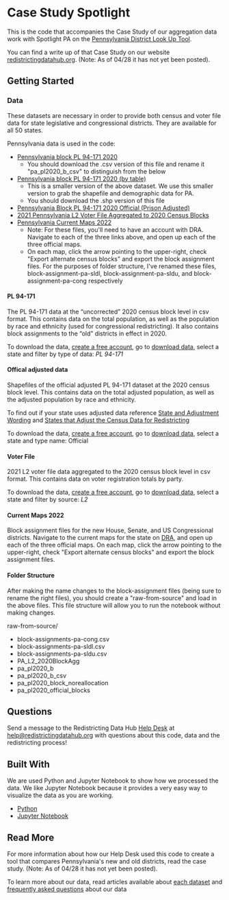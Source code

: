 # Case Study Spotlight 

This is the code that accompanies the Case Study of our aggregation data work with Spotlight PA on the [Pennsylvania District Look Up Tool](https://www.spotlightpa.org/news/2021/12/pennsylvania-redistricting-house-senate-districts-lookup-tool/). 

You can find a write up of that Case Study on our website [redistrictingdatahub.org](https://redistrictingdatahub.org/). (Note: As of 04/28 it has not yet been posted).

## Getting Started

### Data
These datasets are necessary in order to provide both census and voter file data for state legislative and congressional districts. They are available for all 50 states.

Pennsylvania data is used in the code: 

* [Pennsylvania block PL 94-171 2020](https://redistrictingdatahub.org/dataset/pennsylvania-block-pl-94171-2020/)
  * You should download the .csv version of this file and rename it "pa_pl2020_b_csv" to distinguish from the below 
* [Pennsylvania block PL 94-171 2020 (by table)](https://redistrictingdatahub.org/dataset/pennsylvania-block-pl-94171-2020-by-table/)
  * This is a smaller version of the above dataset. We use this smaller version to grab the shapefile and demographic data for PA. 
  * You should download the .shp version of this file 
* [Pennsylvania Block PL 94-171 2020 Official (Prison Adjusted)](https://redistrictingdatahub.org/dataset/pennsylvania-block-pl-94-171-2020-official-prison-adjusted/)
* [2021 Pennsylvania L2 Voter File Aggregated to 2020 Census Blocks](https://redistrictingdatahub.org/dataset/2021-pennsylvania-l2-voter-file-aggregated-to-2020-census-blocks/)
* [Pennsylvania Current Maps 2022](https://davesredistricting.org/maps#state::PA)
  * Note: For these files, you'll need to have an account with DRA. Navigate to each of the three links above, and open up each of the three official maps.
  * On each map, click the arrow pointing to the upper-right, check "Export alternate census blocks" and export the block assignment files.
For the purposes of folder structure, I've renamed these files, block-assignment-pa-sldl, block-assignment-pa-sldu, and block-assignment-pa-cong respectively


#### PL 94-171
The PL 94-171 data at the “uncorrected” 2020 census block level in csv format. This contains data on the total population, as well as the population by race and ethnicity (used for congressional redistricting). It also contains block assignments to the “old” districts in effect in 2020.

To download the data, [create a free account](https://redistrictingdatahub.org/my-account/register/), go to [download data](https://redistrictingdatahub.org/data/download-data/#state-menu), select a state and filter by type of data: *PL 94-171*

#### Offical adjusted data
Shapefiles of the official adjusted PL 94-171 dataset at the 2020 census block level. This contains data on the total adjusted population, as well as the adjusted population by race and ethnicity. 

To find out if your state uses adjusted data reference [State and Adjustment Wording](https://redistrictingdatahub.org/data/about-our-data/pl-94171-dataset/states-and-modification-wording/) and [States that Adjust the Census Data for Redistricting](https://redistrictingdatahub.org/data/ongoing-data-projects/states-that-adjust-the-census-data-for-redistricting/)

To download the data, [create a free account](https://redistrictingdatahub.org/my-account/register/), go to [download data](https://redistrictingdatahub.org/data/download-data/#state-menu), select a state and type name: Official

#### Voter File
2021 L2 voter file data aggregated to the 2020 census block level in csv format. This contains data on voter registration totals by party. 

To download the data, [create a free account](https://redistrictingdatahub.org/my-account/register/), go to [download data](https://redistrictingdatahub.org/data/download-data/#state-menu), select a state and filter by source: *L2*

#### Current Maps 2022
Block assignment files for the new House, Senate, and US Congressional districts. 
Navigate to the current maps for the state on [DRA](https://davesredistricting.org/maps#), and open up each of the three official maps. On each map, click the arrow pointing to the upper-right, check "Export alternate census blocks" and export the block assignment files.

#### Folder Structure
After making the name changes to the block-assignment files (being sure to rename the right files), you should create a "raw-from-source" and load in the above files. This file structure will allow you to run the notebook without making changes.

raw-from-source/
* block-assignments-pa-cong.csv
* block-assignments-pa-sldl.csv
* block-assignments-pa-sldu.csv
* PA_L2_2020BlockAgg
* pa_pl2020_b
* pa_pl2020_b_csv
* pa_pl2020_block_noreallocation
* pa_pl2020_official_blocks

## Questions

Send a message to the Redistricting Data Hub [Help Desk](https://redistrictingdatahub.org/tools/support/) at help@redistrictingdatahub.org with questions about this code, data and the redistricting process!

## Built With

We are used Python and Jupyter Notebook to show how we processed the data. We like Jupyter Notebook because it provides a very easy way to visualize the data as you are working. 

* [Python](https://www.python.org/)
* [Jupyter Notebook](https://jupyter.org/)

## Read More
For more information about how our Help Desk used this code to create a tool that compares Pennsylvania's new and old districts, read the case study. (Note: As of 04/28 it has not yet been posted).

To learn more about our data, read articles available about [each dataset](https://redistrictingdatahub.org/data/about-our-data/) and [frequently asked questions](https://redistrictingdatahub.org/tools/support/data-faq/) about our data  



